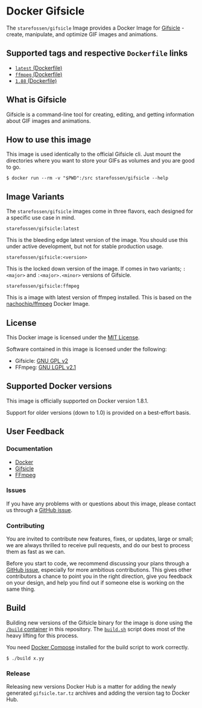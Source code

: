 # Docker Gifsicle

The `starefossen/gifsicle` Image provides a Docker Image for
[Gifsicle](http://www.lcdf.org/gifsicle/) - create, manipulate, and optimize GIF
images and animations.

## Supported tags and respective `Dockerfile` links

* [`latest` (Dockerfile)](https://github.com/Starefossen/docker-gifsicle/blob/master/Dockerfile)
* [`ffmpeg` (Dockerfile)](https://github.com/Starefossen/docker-gifsicle/blob/master/ffmpeg/Dockerfile)
* [`1.88` (Dockerfile)](https://github.com/Starefossen/docker-gifsicle/blob/v1.88/Dockerfile)

## What is Gifsicle

Gifsicle is a command-line tool for creating, editing, and getting information
about GIF images and animations.

## How to use this image

This image is used identically to the official Gifsicle cli. Just mount the
directories where you want to store your GIFs as volumes and you are good to go.

```
$ docker run --rm -v "$PWD":/src starefossen/gifsicle --help
```

## Image Variants

The `starefossen/gifsicle` images come in three flavors, each designed for a
specific use case in mind.

`starefossen/gifsicle:latest`

This is the bleeding edge latest version of the image. You should use this under
active development, but not for stable production usage.

`starefossen/gifsicle:<version>`

This is the locked down version of the image. If comes in two variants;
`:<major>` and `:<major>.<minor>` versions of Gifsicle.

`starefossen/gifsicle:ffmpeg`

This is a image with latest version of ffmpeg installed. This is based on the
[nachochip/ffmpeg](https://github.com/nachochip/ffmpeg) Docker Image.

## License

This Docker image is licensed under the [MIT License](https://github.com/Starefossen/docker-gifsicle/blob/master/LICENSE).

Software contained in this image is licensed under the following:

* Gifsicle: [GNU GPL v2](https://github.com/kohler/gifsicle/blob/master/COPYING)
* FFmpeg: [GNU LGPL v2.1](https://github.com/FFmpeg/FFmpeg/blob/master/LICENSE.md)

## Supported Docker versions

This image is officially supported on Docker version 1.8.1.

Support for older versions (down to 1.0) is provided on a best-effort basis.

## User Feedback

### Documentation

* [Docker](http://docs.docker.com)
* [Gifsicle](http://www.lcdf.org/gifsicle/)
* [FFmpeg](http://ffmpeg.org/documentation.html)

### Issues

If you have any problems with or questions about this image, please contact us
through a [GitHub issue](https://github.com/Starefossen/docker-gifsicle/issues).

### Contributing

You are invited to contribute new features, fixes, or updates, large or small;
we are always thrilled to receive pull requests, and do our best to process them
as fast as we can.

Before you start to code, we recommend discussing your plans through a [GitHub
issue](https://github.com/Starefossen/docker-gifsicle/issues), especially
for more ambitious contributions. This gives other contributors a chance to
point you in the right direction, give you feedback on your design, and help
you find out if someone else is working on the same thing.

## Build

Building new versions of the Gifsicle binary for the image is done using the
[`/build` container](/build/Dockerfile) in this repository. The
[`build.sh`](/build.sh) script does most of the heavy lifting for this process.

You need [Docker Compose](https://github.com/docker/compose) installed for the
build script to work correctly.

```
$ ./build x.yy
```

### Release

Releasing new versions Docker Hub is a matter for adding the newly generated
`gifsicle.tar.tz` archives and adding the version tag to Docker Hub.
